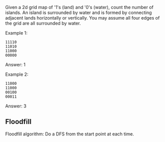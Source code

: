 Given a 2d grid map of '1's (land) and '0's (water), count the number of islands. An island is surrounded by water and is formed by connecting adjacent lands horizontally or vertically. You may assume all four edges of the grid are all surrounded by water.

Example 1:

	11110
	11010
	11000
	00000
Answer: 1

Example 2:

	11000
	11000
	00100
	00011
Answer: 3

## Floodfill

Floodfill algorithm: Do a DFS from the start point at each time.

